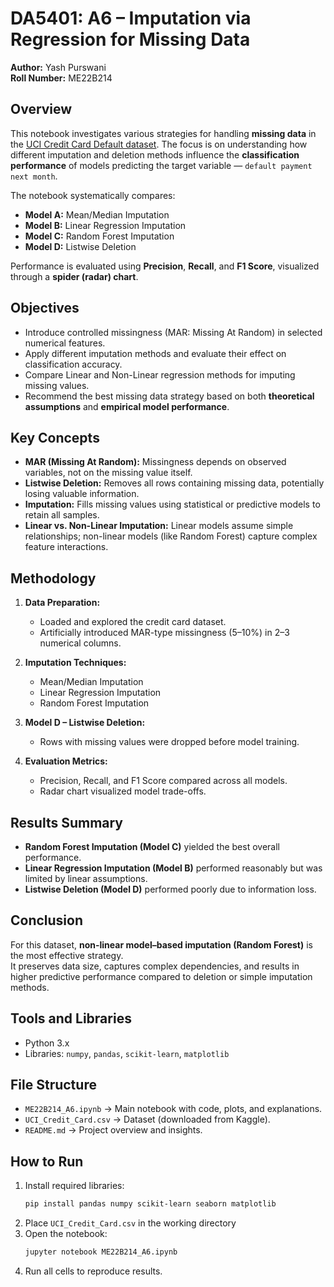 # DA5401: A6 – Imputation via Regression for Missing Data
**Author:** Yash Purswani\
**Roll Number:** ME22B214

## Overview
This notebook investigates various strategies for handling **missing data** in the [UCI Credit Card Default dataset](https://www.kaggle.com/datasets/uciml/default-of-credit-card-clients-dataset). 
The focus is on understanding how different imputation and deletion methods influence the **classification performance** of models predicting the target variable — `default payment next month`.

The notebook systematically compares:
- **Model A:** Mean/Median Imputation  
- **Model B:** Linear Regression Imputation  
- **Model C:** Random Forest Imputation  
- **Model D:** Listwise Deletion  

Performance is evaluated using **Precision**, **Recall**, and **F1 Score**, visualized through a **spider (radar) chart**.

## Objectives
- Introduce controlled missingness (MAR: Missing At Random) in selected numerical features.  
- Apply different imputation methods and evaluate their effect on classification accuracy.  
- Compare Linear and Non-Linear regression methods for imputing missing values.  
- Recommend the best missing data strategy based on both **theoretical assumptions** and **empirical model performance**.

## Key Concepts
- **MAR (Missing At Random):** Missingness depends on observed variables, not on the missing value itself.  
- **Listwise Deletion:** Removes all rows containing missing data, potentially losing valuable information.  
- **Imputation:** Fills missing values using statistical or predictive models to retain all samples.  
- **Linear vs. Non-Linear Imputation:** Linear models assume simple relationships; non-linear models (like Random Forest) capture complex feature interactions.

## Methodology
1. **Data Preparation:**  
   - Loaded and explored the credit card dataset.  
   - Artificially introduced MAR-type missingness (5–10%) in 2–3 numerical columns.

2. **Imputation Techniques:**  
   - Mean/Median Imputation  
   - Linear Regression Imputation  
   - Random Forest Imputation  

3. **Model D – Listwise Deletion:**  
   - Rows with missing values were dropped before model training.

4. **Evaluation Metrics:**  
   - Precision, Recall, and F1 Score compared across all models.  
   - Radar chart visualized model trade-offs.


## Results Summary
- **Random Forest Imputation (Model C)** yielded the best overall performance.  
- **Linear Regression Imputation (Model B)** performed reasonably but was limited by linear assumptions.  
- **Listwise Deletion (Model D)** performed poorly due to information loss.

## Conclusion
For this dataset, **non-linear model–based imputation (Random Forest)** is the most effective strategy.  
It preserves data size, captures complex dependencies, and results in higher predictive performance compared to deletion or simple imputation methods.

## Tools and Libraries
- Python 3.x
- Libraries: `numpy`, `pandas`, `scikit-learn`, `matplotlib`

## File Structure

- `ME22B214_A6.ipynb` → Main notebook with code, plots, and explanations.
- `UCI_Credit_Card.csv` → Dataset (downloaded from Kaggle).
- `README.md` → Project overview and insights.

## How to Run  
1. Install required libraries:  
   ```bash
   pip install pandas numpy scikit-learn seaborn matplotlib
2. Place `UCI_Credit_Card.csv` in the working directory
3. Open the notebook:
    ```bash
    jupyter notebook ME22B214_A6.ipynb
4. Run all cells to reproduce results.
